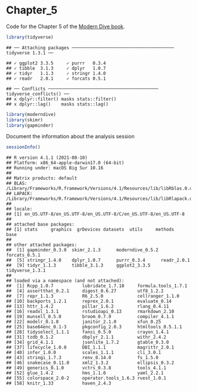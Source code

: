 Chapter\_5
================

Code for the Chapter 5 of the [Modern Dive
book](https://moderndive.com/5-regression.html#regression).

``` r
library(tidyverse)
```

    ## ── Attaching packages ─────────────────────────────────────── tidyverse 1.3.1 ──

    ## ✓ ggplot2 3.3.5     ✓ purrr   0.3.4
    ## ✓ tibble  3.1.3     ✓ dplyr   1.0.7
    ## ✓ tidyr   1.1.3     ✓ stringr 1.4.0
    ## ✓ readr   2.0.1     ✓ forcats 0.5.1

    ## ── Conflicts ────────────────────────────────────────── tidyverse_conflicts() ──
    ## x dplyr::filter() masks stats::filter()
    ## x dplyr::lag()    masks stats::lag()

``` r
library(moderndive)
library(skimr)
library(gapminder)
```

Document the information about the analysis session

``` r
sessionInfo()
```

    ## R version 4.1.1 (2021-08-10)
    ## Platform: x86_64-apple-darwin17.0 (64-bit)
    ## Running under: macOS Big Sur 10.16
    ## 
    ## Matrix products: default
    ## BLAS:   /Library/Frameworks/R.framework/Versions/4.1/Resources/lib/libRblas.0.dylib
    ## LAPACK: /Library/Frameworks/R.framework/Versions/4.1/Resources/lib/libRlapack.dylib
    ## 
    ## locale:
    ## [1] en_US.UTF-8/en_US.UTF-8/en_US.UTF-8/C/en_US.UTF-8/en_US.UTF-8
    ## 
    ## attached base packages:
    ## [1] stats     graphics  grDevices datasets  utils     methods   base     
    ## 
    ## other attached packages:
    ##  [1] gapminder_0.3.0  skimr_2.1.3      moderndive_0.5.2 forcats_0.5.1   
    ##  [5] stringr_1.4.0    dplyr_1.0.7      purrr_0.3.4      readr_2.0.1     
    ##  [9] tidyr_1.1.3      tibble_3.1.3     ggplot2_3.3.5    tidyverse_1.3.1 
    ## 
    ## loaded via a namespace (and not attached):
    ##  [1] Rcpp_1.0.7           lubridate_1.7.10     formula.tools_1.7.1 
    ##  [4] assertthat_0.2.1     digest_0.6.27        utf8_1.2.2          
    ##  [7] repr_1.1.3           R6_2.5.0             cellranger_1.1.0    
    ## [10] backports_1.2.1      reprex_2.0.1         evaluate_0.14       
    ## [13] httr_1.4.2           pillar_1.6.2         rlang_0.4.11        
    ## [16] readxl_1.3.1         rstudioapi_0.13      rmarkdown_2.10      
    ## [19] munsell_0.5.0        broom_0.7.9          compiler_4.1.1      
    ## [22] modelr_0.1.8         janitor_2.1.0        xfun_0.25           
    ## [25] base64enc_0.1-3      pkgconfig_2.0.3      htmltools_0.5.1.1   
    ## [28] tidyselect_1.1.1     fansi_0.5.0          crayon_1.4.1        
    ## [31] tzdb_0.1.2           dbplyr_2.1.1         withr_2.4.2         
    ## [34] grid_4.1.1           jsonlite_1.7.2       gtable_0.3.0        
    ## [37] lifecycle_1.0.0      DBI_1.1.1            magrittr_2.0.1      
    ## [40] infer_1.0.0          scales_1.1.1         cli_3.0.1           
    ## [43] stringi_1.7.3        renv_0.14.0          fs_1.5.0            
    ## [46] snakecase_0.11.0     xml2_1.3.2           ellipsis_0.3.2      
    ## [49] generics_0.1.0       vctrs_0.3.8          tools_4.1.1         
    ## [52] glue_1.4.2           hms_1.1.0            yaml_2.2.1          
    ## [55] colorspace_2.0-2     operator.tools_1.6.3 rvest_1.0.1         
    ## [58] knitr_1.33           haven_2.4.3
